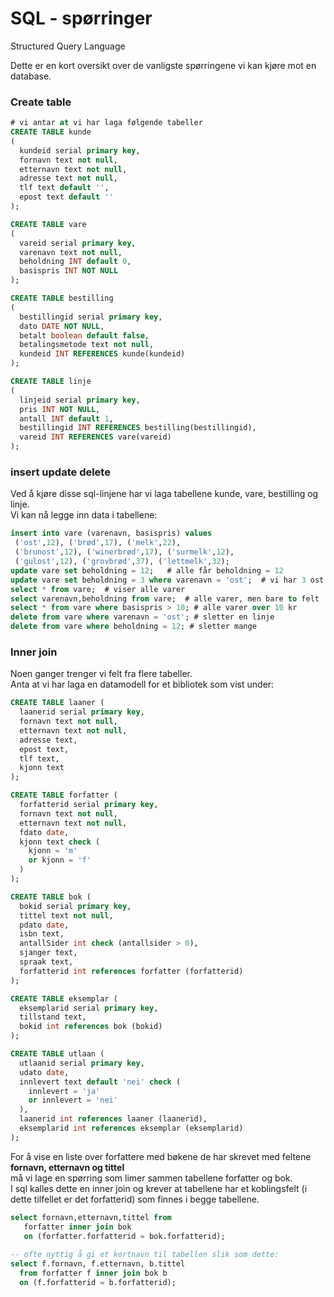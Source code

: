 # SQL - spørringer

Structured Query Language

Dette er en kort oversikt over de vanligste spørringene vi kan kjøre mot en database.

### Create table

```sql
# vi antar at vi har laga følgende tabeller
CREATE TABLE kunde
(
  kundeid serial primary key,
  fornavn text not null,
  etternavn text not null,
  adresse text not null,
  tlf text default '',
  epost text default ''
);

CREATE TABLE vare
(
  vareid serial primary key,
  varenavn text not null,
  beholdning INT default 0,
  basispris INT NOT NULL
);

CREATE TABLE bestilling
(
  bestillingid serial primary key,
  dato DATE NOT NULL,
  betalt boolean default false,
  betalingsmetode text not null,
  kundeid INT REFERENCES kunde(kundeid)
);

CREATE TABLE linje
(
  linjeid serial primary key,
  pris INT NOT NULL,
  antall INT default 1,
  bestillingid INT REFERENCES bestilling(bestillingid),
  vareid INT REFERENCES vare(vareid)
);
```

### insert update delete

Ved å kjøre disse sql-linjene har vi laga tabellene kunde, vare, bestilling og linje.  
Vi kan nå legge inn data i tabellene:

```sql
insert into vare (varenavn, basispris) values 
 ('ost',12), ('brød',17), ('melk',22),
 ('brunost',12), ('winerbrød',17), ('surmelk',12),
 ('gulost',12), ('grovbrød',37), ('lettmelk',32);
update vare set beholdning = 12;   # alle får beholdning = 12
update vare set beholdning = 3 where varenavn = 'ost';  # vi har 3 ost
select * from vare;  # viser alle varer
select varenavn,beholdning from vare;  # alle varer, men bare to felt
select * from vare where basispris > 10; # alle varer over 10 kr
delete from vare where varenavn = 'ost'; # sletter en linje
delete from vare where beholdning = 12; # sletter mange

```

### Inner join

Noen ganger trenger vi felt fra flere tabeller.   
Anta at vi har laga en datamodell for et bibliotek som vist under:

```sql
CREATE TABLE laaner (
  laanerid serial primary key,
  fornavn text not null,
  etternavn text not null,
  adresse text,
  epost text,
  tlf text,
  kjonn text
);

CREATE TABLE forfatter (
  forfatterid serial primary key,
  fornavn text not null,
  etternavn text not null,
  fdato date,
  kjonn text check (
    kjonn = 'm'
    or kjonn = 'f'
  )
);

CREATE TABLE bok (
  bokid serial primary key,
  tittel text not null,
  pdato date,
  isbn text,
  antallSider int check (antallsider > 0),
  sjanger text,
  spraak text,
  forfatterid int references forfatter (forfatterid)
);

CREATE TABLE eksemplar (
  eksemplarid serial primary key,
  tillstand text,
  bokid int references bok (bokid)
);

CREATE TABLE utlaan (
  utlaanid serial primary key,
  udato date,
  innlevert text default 'nei' check (
    innlevert = 'ja'
    or innlevert = 'nei'
  ),
  laanerid int references laaner (laanerid),
  eksemplarid int references eksemplar (eksemplarid)
);
```

For å vise en liste over forfattere med bøkene de har skrevet med feltene  **fornavn, etternavn og tittel**  
må vi lage en spørring som limer sammen tabellene forfatter og bok.  
I sql kalles dette en inner join og krever at tabellene har et koblingsfelt \(i dette tilfellet er det forfatterid\) som finnes i begge tabellene.

```sql
select fornavn,etternavn,tittel from 
   forfatter inner join bok
   on (forfatter.forfatterid = bok.forfatterid);
   
-- ofte nyttig å gi et kortnavn til tabellen slik som dette:
select f.fornavn, f.etternavn, b.tittel 
  from forfatter f inner join bok b
  on (f.forfatterid = b.forfatterid);
```



